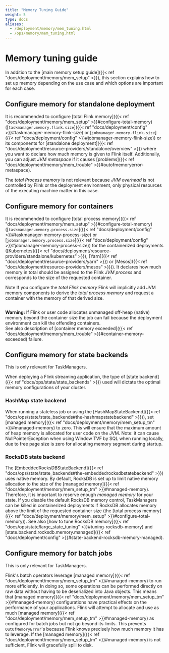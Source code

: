 ```yaml
---
title: "Memory Tuning Guide"
weight: 5
type: docs
aliases:
  - /deployment/memory/mem_tuning.html
  - /ops/memory/mem_tuning.html
---
```

<!--
Licensed to the Apache Software Foundation (ASF) under one
or more contributor license agreements.  See the NOTICE file
distributed with this work for additional information
regarding copyright ownership.  The ASF licenses this file
to you under the Apache License, Version 2.0 (the
"License"); you may not use this file except in compliance
with the License.  You may obtain a copy of the License at

  http://www.apache.org/licenses/LICENSE-2.0

Unless required by applicable law or agreed to in writing,
software distributed under the License is distributed on an
"AS IS" BASIS, WITHOUT WARRANTIES OR CONDITIONS OF ANY
KIND, either express or implied.  See the License for the
specific language governing permissions and limitations
under the License.
-->

# Memory tuning guide

In addition to the [main memory setup guide]({{< ref "docs/deployment/memory/mem_setup" >}}), this section explains how to set up memory
depending on the use case and which options are important for each case.

## Configure memory for standalone deployment

It is recommended to configure [total Flink memory]({{< ref "docs/deployment/memory/mem_setup" >}}#configure-total-memory)
([`taskmanager.memory.flink.size`]({{< ref "docs/deployment/config" >}}#taskmanager-memory-flink-size) or [`jobmanager.memory.flink.size`]({{< ref "docs/deployment/config" >}}#jobmanager-memory-flink-size))
or its components for [standalone deployment]({{< ref "docs/deployment/resource-providers/standalone/overview" >}}) where you want to declare how much memory
is given to Flink itself. Additionally, you can adjust *JVM metaspace* if it causes [problems]({{< ref "docs/deployment/memory/mem_trouble" >}}#outofmemoryerror-metaspace).

The *total Process memory* is not relevant because *JVM overhead* is not controlled by Flink or the deployment environment,
only physical resources of the executing machine matter in this case.

## Configure memory for containers

It is recommended to configure [total process memory]({{< ref "docs/deployment/memory/mem_setup" >}}#configure-total-memory)
([`taskmanager.memory.process.size`]({{< ref "docs/deployment/config" >}}#taskmanager-memory-process-size) or [`jobmanager.memory.process.size`]({{< ref "docs/deployment/config" >}}#jobmanager-memory-process-size))
for the containerized deployments ([Kubernetes]({{< ref "docs/deployment/resource-providers/standalone/kubernetes" >}}), [Yarn]({{< ref "docs/deployment/resource-providers/yarn" >}}) or [Mesos]({{< ref "docs/deployment/resource-providers/mesos" >}})).
It declares how much memory in total should be assigned to the Flink *JVM process* and corresponds to the size of the requested container.

<span class="label label-info">Note</span> If you configure the *total Flink memory* Flink will implicitly add JVM memory components
to derive the *total process memory* and request a container with the memory of that derived size.
```
```
<div class="alert alert-warning">
  <strong>Warning:</strong> If Flink or user code allocates unmanaged off-heap (native) memory beyond the container size
  the job can fail because the deployment environment can kill the offending containers.
</div>
See also description of [container memory exceeded]({{< ref "docs/deployment/memory/mem_trouble" >}}#container-memory-exceeded) failure.

## Configure memory for state backends

This is only relevant for TaskManagers.

When deploying a Flink streaming application, the type of [state backend]({{< ref "docs/ops/state/state_backends" >}}) used
will dictate the optimal memory configurations of your cluster.

### HashMap state backend

When running a stateless job or using the [HashMapStateBackend]({{< ref "docs/ops/state/state_backends#the-hashmapstatebackend" >}})), set [managed memory]({{< ref "docs/deployment/memory/mem_setup_tm" >}}#managed-memory) to zero.
This will ensure that the maximum amount of heap memory is allocated for user code on the JVM. 
Note: it can cause NullPointerException when using Window TVF by SQL when running locally, due to free page size is zero for allocating memory segment during startup.

### RocksDB state backend

The [EmbeddedRocksDBStateBackend]({{< ref "docs/ops/state/state_backends#the-embeddedrocksdbstatebackend" >}}) uses native memory. By default,
RocksDB is set up to limit native memory allocation to the size of the [managed memory]({{< ref "docs/deployment/memory/mem_setup_tm" >}}#managed-memory).
Therefore, it is important to reserve enough *managed memory* for your state. If you disable the default RocksDB memory control,
TaskManagers can be killed in containerized deployments if RocksDB allocates memory above the limit of the requested container size
(the [total process memory]({{< ref "docs/deployment/memory/mem_setup" >}}#configure-total-memory)).
See also [how to tune RocksDB memory]({{< ref "docs/ops/state/large_state_tuning" >}}#tuning-rocksdb-memory)
and [state.backend.rocksdb.memory.managed]({{< ref "docs/deployment/config" >}}#state-backend-rocksdb-memory-managed).

## Configure memory for batch jobs

This is only relevant for TaskManagers.

Flink's batch operators leverage [managed memory]({{< ref "docs/deployment/memory/mem_setup_tm" >}}#managed-memory) to run more efficiently.
In doing so, some operations can be performed directly on raw data without having to be deserialized into Java objects.
This means that [managed memory]({{< ref "docs/deployment/memory/mem_setup_tm" >}}#managed-memory) configurations have practical effects
on the performance of your applications. Flink will attempt to allocate and use as much [managed memory]({{< ref "docs/deployment/memory/mem_setup_tm" >}}#managed-memory)
as configured for batch jobs but not go beyond its limits. This prevents `OutOfMemoryError`'s because Flink knows precisely
how much memory it has to leverage. If the [managed memory]({{< ref "docs/deployment/memory/mem_setup_tm" >}}#managed-memory) is not sufficient,
Flink will gracefully spill to disk.
